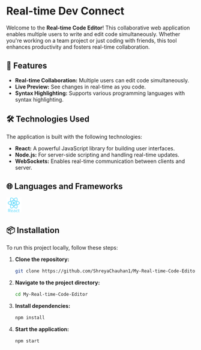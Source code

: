 # Real-time Dev Connect

Welcome to the **Real-time Code Editor**! This collaborative web application enables multiple users to write and edit code simultaneously. Whether you're working on a team project or just coding with friends, this tool enhances productivity and fosters real-time collaboration.


## 🚀 Features

- **Real-time Collaboration:** Multiple users can edit code simultaneously.
- **Live Preview:** See changes in real-time as you code.
- **Syntax Highlighting:** Supports various programming languages with syntax highlighting.

## 🛠️ Technologies Used

The application is built with the following technologies:

- **React:** A powerful JavaScript library for building user interfaces.
- **Node.js:** For server-side scripting and handling real-time updates.
- **WebSockets:** Enables real-time communication between clients and server.

## 🌐 Languages and Frameworks

<p align="left"> 
<a href="https://reactjs.org/" target="_blank" rel="noreferrer"> 
  <img src="https://raw.githubusercontent.com/devicons/devicon/master/icons/react/react-original-wordmark.svg" alt="React" width="40" height="40"/> 
</a>
</p>

## 📦 Installation

To run this project locally, follow these steps:

1. **Clone the repository:**

   ```bash
   git clone https://github.com/ShreyaChauhan1/My-Real-time-Code-Editor.git

2. **Navigate to the project directory:**

   ```bash
   cd My-Real-time-Code-Editor
   
3. **Install dependencies:**

   ```bash
   npm install
   
3. **Start the application:**

   ```bash
   npm start
   
   
